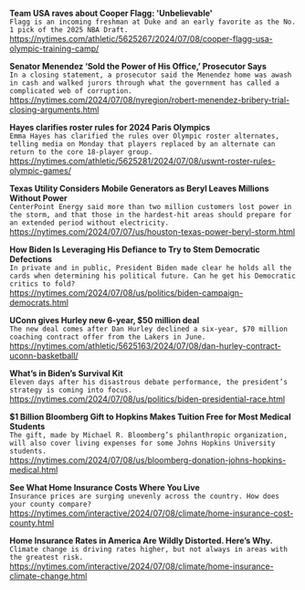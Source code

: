 **Team USA raves about Cooper Flagg: 'Unbelievable'**\
`Flagg is an incoming freshman at Duke and an early favorite as the No. 1 pick of the 2025 NBA Draft.`\
https://nytimes.com/athletic/5625267/2024/07/08/cooper-flagg-usa-olympic-training-camp/

**Senator Menendez ‘Sold the Power of His Office,’ Prosecutor Says**\
`In a closing statement, a prosecutor said the Menendez home was awash in cash and walked jurors through what the government has called a complicated web of corruption.`\
https://nytimes.com/2024/07/08/nyregion/robert-menendez-bribery-trial-closing-arguments.html

**Hayes clarifies roster rules for 2024 Paris Olympics**\
`Emma Hayes has clarified the rules over Olympic roster alternates, telling media on Monday that players replaced by an alternate can return to the core 18-player group.`\
https://nytimes.com/athletic/5625281/2024/07/08/uswnt-roster-rules-olympic-games/

**Texas Utility Considers Mobile Generators as Beryl Leaves Millions Without Power**\
`CenterPoint Energy said more than two million customers lost power in the storm, and that those in the hardest-hit areas should prepare for an extended period without electricity.`\
https://nytimes.com/2024/07/07/us/houston-texas-power-beryl-storm.html

**How Biden Is Leveraging His Defiance to Try to Stem Democratic Defections**\
`In private and in public, President Biden made clear he holds all the cards when determining his political future. Can he get his Democratic critics to fold?`\
https://nytimes.com/2024/07/08/us/politics/biden-campaign-democrats.html

**UConn gives Hurley new 6-year, $50 million deal**\
`The new deal comes after Dan Hurley declined a six-year, $70 million coaching contract offer from the Lakers in June.`\
https://nytimes.com/athletic/5625163/2024/07/08/dan-hurley-contract-uconn-basketball/

**What’s in Biden’s Survival Kit**\
`Eleven days after his disastrous debate performance, the president’s strategy is coming into focus.`\
https://nytimes.com/2024/07/08/us/politics/biden-presidential-race.html

**$1 Billion Bloomberg Gift to Hopkins Makes Tuition Free for Most Medical Students**\
`The gift, made by Michael R. Bloomberg’s philanthropic organization, will also cover living expenses for some Johns Hopkins University students.`\
https://nytimes.com/2024/07/08/us/bloomberg-donation-johns-hopkins-medical.html

**See What Home Insurance Costs Where You Live**\
`Insurance prices are surging unevenly across the country. How does your county compare?`\
https://nytimes.com/interactive/2024/07/08/climate/home-insurance-cost-county.html

**Home Insurance Rates in America Are Wildly Distorted. Here’s Why.**\
`Climate change is driving rates higher, but not always in areas with the greatest risk.`\
https://nytimes.com/interactive/2024/07/08/climate/home-insurance-climate-change.html

